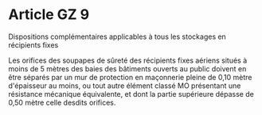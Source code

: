 # Article GZ 9

Dispositions complémentaires applicables à tous les stockages en récipients fixes

Les orifices des soupapes de sûreté des récipients fixes aériens situés à moins de 5 mètres des baies des bâtiments ouverts au public doivent en être séparés par un mur de protection en maçonnerie pleine de 0,10 mètre d'épaisseur au moins, ou tout autre élément classé MO présentant une résistance mécanique équivalente, et dont la partie supérieure dépasse de 0,50 mètre celle desdits orifices.
